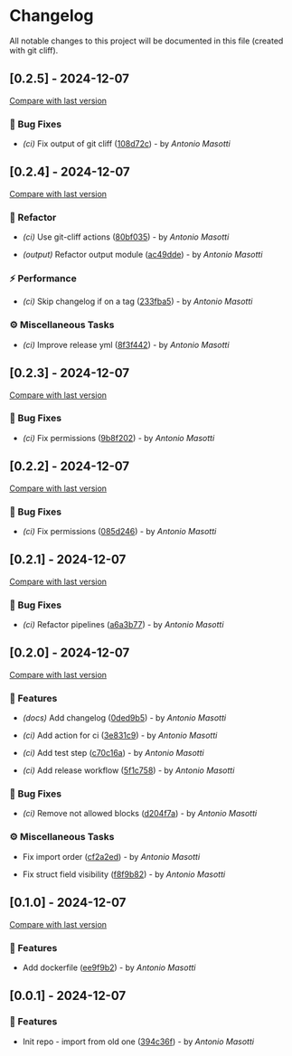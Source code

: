 # Changelog

All notable changes to this project will be documented in this file (created with git cliff).

## [0.2.5] - 2024-12-07

[Compare with last version](https://github.com/amasotti/cf-waf-analyzer/compare/8f3f44244d8cb68946285255d182d07c73f983d3..108d72ce9da581c98aea872f5cd9ee35dc28c537)
### 🐛 Bug Fixes

- *(ci)* Fix output of git cliff ([108d72c](https://github.com/amasotti/cf-waf-analyzer/commit/108d72ce9da581c98aea872f5cd9ee35dc28c537)) - by _Antonio Masotti_

## [0.2.4] - 2024-12-07

[Compare with last version](https://github.com/amasotti/cf-waf-analyzer/compare/9b8f202bcc68ebc8c2378d2db206718f31fc7f22..8f3f44244d8cb68946285255d182d07c73f983d3)
### 🚜 Refactor

- *(ci)* Use git-cliff actions ([80bf035](https://github.com/amasotti/cf-waf-analyzer/commit/80bf035b2c91bc128044124244ebfcd80df2bbb0)) - by _Antonio Masotti_

- *(output)* Refactor output module ([ac49dde](https://github.com/amasotti/cf-waf-analyzer/commit/ac49ddead8749235447db8d4332c8ad202be9598)) - by _Antonio Masotti_

### ⚡ Performance

- *(ci)* Skip changelog if on a tag ([233fba5](https://github.com/amasotti/cf-waf-analyzer/commit/233fba5968fe1e00ff6e2a13d17ec838ff0fa28d)) - by _Antonio Masotti_

### ⚙️ Miscellaneous Tasks

- *(ci)* Improve release yml ([8f3f442](https://github.com/amasotti/cf-waf-analyzer/commit/8f3f44244d8cb68946285255d182d07c73f983d3)) - by _Antonio Masotti_

## [0.2.3] - 2024-12-07

[Compare with last version](https://github.com/amasotti/cf-waf-analyzer/compare/085d246c158d789d080a78efce89a313e57840b8..9b8f202bcc68ebc8c2378d2db206718f31fc7f22)
### 🐛 Bug Fixes

- *(ci)* Fix permissions ([9b8f202](https://github.com/amasotti/cf-waf-analyzer/commit/9b8f202bcc68ebc8c2378d2db206718f31fc7f22)) - by _Antonio Masotti_

## [0.2.2] - 2024-12-07

[Compare with last version](https://github.com/amasotti/cf-waf-analyzer/compare/a6a3b7749265816c425d9d7b19475867ca1002a8..085d246c158d789d080a78efce89a313e57840b8)
### 🐛 Bug Fixes

- *(ci)* Fix permissions ([085d246](https://github.com/amasotti/cf-waf-analyzer/commit/085d246c158d789d080a78efce89a313e57840b8)) - by _Antonio Masotti_

## [0.2.1] - 2024-12-07

[Compare with last version](https://github.com/amasotti/cf-waf-analyzer/compare/d204f7a3a7fffbd70086473ff47a733a8c181ca3..a6a3b7749265816c425d9d7b19475867ca1002a8)
### 🐛 Bug Fixes

- *(ci)* Refactor pipelines ([a6a3b77](https://github.com/amasotti/cf-waf-analyzer/commit/a6a3b7749265816c425d9d7b19475867ca1002a8)) - by _Antonio Masotti_

## [0.2.0] - 2024-12-07

[Compare with last version](https://github.com/amasotti/cf-waf-analyzer/compare/ee9f9b291694a987f8cdc10eee9c2369e48ac2ef..d204f7a3a7fffbd70086473ff47a733a8c181ca3)
### 🚀 Features

- *(docs)* Add changelog ([0ded9b5](https://github.com/amasotti/cf-waf-analyzer/commit/0ded9b5bbed250f8a1d84fd0035848229807d142)) - by _Antonio Masotti_

- *(ci)* Add action for ci ([3e831c9](https://github.com/amasotti/cf-waf-analyzer/commit/3e831c9f644113f5a541f7d931aeb45365fef346)) - by _Antonio Masotti_

- *(ci)* Add test step ([c70c16a](https://github.com/amasotti/cf-waf-analyzer/commit/c70c16a7fb72a1717fc9ea9e3c20c53d1fd718e8)) - by _Antonio Masotti_

- *(ci)* Add release workflow ([5f1c758](https://github.com/amasotti/cf-waf-analyzer/commit/5f1c758ecc08effa2f6d61d2632a2d2e68d9916c)) - by _Antonio Masotti_

### 🐛 Bug Fixes

- *(ci)* Remove not allowed blocks ([d204f7a](https://github.com/amasotti/cf-waf-analyzer/commit/d204f7a3a7fffbd70086473ff47a733a8c181ca3)) - by _Antonio Masotti_

### ⚙️ Miscellaneous Tasks

- Fix import order ([cf2a2ed](https://github.com/amasotti/cf-waf-analyzer/commit/cf2a2ed37ee9312516485456b1ddcf8a48373696)) - by _Antonio Masotti_

- Fix struct field visibility ([f8f9b82](https://github.com/amasotti/cf-waf-analyzer/commit/f8f9b82c7a69a8c75a044b4fa927884ec6a00922)) - by _Antonio Masotti_

## [0.1.0] - 2024-12-07

[Compare with last version](https://github.com/amasotti/cf-waf-analyzer/compare/394c36f7682a4cc6622849c326035fcd79f0621d..ee9f9b291694a987f8cdc10eee9c2369e48ac2ef)
### 🚀 Features

- Add dockerfile ([ee9f9b2](https://github.com/amasotti/cf-waf-analyzer/commit/ee9f9b291694a987f8cdc10eee9c2369e48ac2ef)) - by _Antonio Masotti_

## [0.0.1] - 2024-12-07

### 🚀 Features

- Init repo - import from old one ([394c36f](https://github.com/amasotti/cf-waf-analyzer/commit/394c36f7682a4cc6622849c326035fcd79f0621d)) - by _Antonio Masotti_

<!-- generated by git-cliff -->
